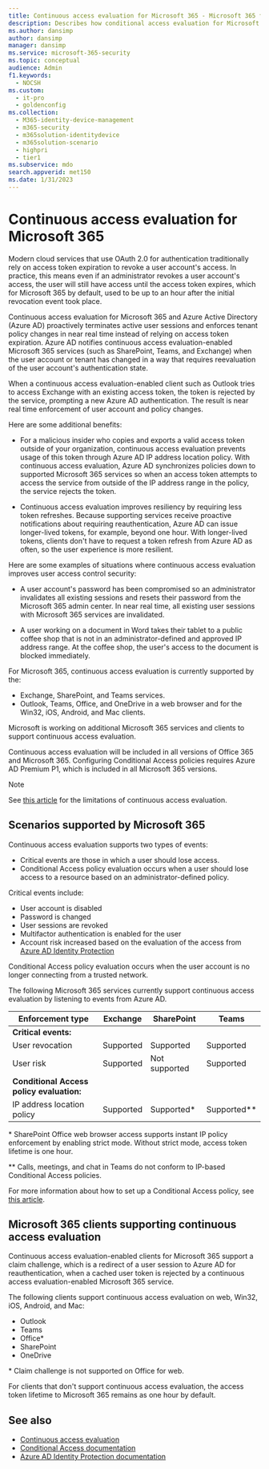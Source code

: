 ```yaml
---
title: Continuous access evaluation for Microsoft 365 - Microsoft 365 for enterprise
description: Describes how conditional access evaluation for Microsoft 365 and Azure AD proactively terminates active user sessions and enforces tenant policy changes in near real time.
ms.author: dansimp
author: dansimp
manager: dansimp
ms.service: microsoft-365-security
ms.topic: conceptual
audience: Admin
f1.keywords:
  - NOCSH
ms.custom:
  - it-pro
  - goldenconfig
ms.collection:
  - M365-identity-device-management
  - m365-security
  - m365solution-identitydevice
  - m365solution-scenario
  - highpri
  - tier1
ms.subservice: mdo
search.appverid: met150
ms.date: 1/31/2023
---
```


# Continuous access evaluation for Microsoft 365

Modern cloud services that use OAuth 2.0 for authentication traditionally rely on access token expiration to revoke a user account's access. In practice, this means even if an administrator revokes a user account's access, the user will still have access until the access token expires, which for Microsoft 365 by default, used to be up to an hour after the initial revocation event took place.

Continuous access evaluation for Microsoft 365 and Azure Active Directory (Azure AD) proactively terminates active user sessions and enforces tenant policy changes in near real time instead of relying on access token expiration. Azure AD notifies continuous access evaluation-enabled Microsoft 365 services (such as SharePoint, Teams, and Exchange) when the user account or tenant has changed in a way that requires reevaluation of the user account's authentication state.

When a continuous access evaluation-enabled client such as Outlook tries to access Exchange with an existing access token, the token is rejected by the service, prompting a new Azure AD authentication. The result is near real time enforcement of user account and policy changes.

Here are some additional benefits:

- For a malicious insider who copies and exports a valid access token outside of your organization, continuous access evaluation prevents usage of this token through Azure AD IP address location policy. With continuous access evaluation, Azure AD synchronizes policies down to supported Microsoft 365 services so when an access token attempts to access the service from outside of the IP address range in the policy, the service rejects the token.

- Continuous access evaluation improves resiliency by requiring less token refreshes. Because supporting services receive proactive notifications about requiring reauthentication, Azure AD can issue longer-lived tokens, for example, beyond one hour. With longer-lived tokens, clients don't have to request a token refresh from Azure AD as often, so the user experience is more resilient.

Here are some examples of situations where continuous access evaluation improves user access control security:

- A user account's password has been compromised so an administrator invalidates all existing sessions and resets their password from the Microsoft 365 admin center. In near real time, all existing user sessions with Microsoft 365 services are invalidated.

- A user working on a document in Word takes their tablet to a public coffee shop that is not in an administrator-defined and approved IP address range. At the coffee shop, the user's access to the document is blocked immediately.

For Microsoft 365, continuous access evaluation is currently supported by the:

- Exchange, SharePoint, and Teams services.
- Outlook, Teams, Office, and OneDrive in a web browser and for the Win32, iOS, Android, and Mac clients.

Microsoft is working on additional Microsoft 365 services and clients to support continuous access evaluation.

Continuous access evaluation will be included in all versions of Office 365 and Microsoft 365. Configuring Conditional Access policies requires Azure AD Premium P1, which is included in all Microsoft 365 versions.

> [!NOTE]
> See [this article](/azure/active-directory/conditional-access/concept-continuous-access-evaluation#limitations) for the limitations of continuous access evaluation.

## Scenarios supported by Microsoft 365

Continuous access evaluation supports two types of events:

- Critical events are those in which a user should lose access.
- Conditional Access policy evaluation occurs when a user should lose access to a resource based on an administrator-defined policy.

Critical events include:

- User account is disabled
- Password is changed
- User sessions are revoked
- Multifactor authentication is enabled for the user
- Account risk increased based on the evaluation of the access from [Azure AD Identity Protection](/azure/active-directory/identity-protection/overview-identity-protection)

Conditional Access policy evaluation occurs when the user account is no longer connecting from a trusted network.

The following Microsoft 365 services currently support continuous access evaluation by listening to events from Azure AD.

|Enforcement type|Exchange|SharePoint|Teams|
|---|---|---|---|
|**Critical events:**||||
|User revocation|Supported|Supported|Supported|
|User risk|Supported|Not supported|Supported|
|**Conditional Access policy evaluation:**||||
|IP address location policy|Supported|Supported\*|Supported\**|

\* SharePoint Office web browser access supports instant IP policy enforcement by enabling strict mode. Without strict mode, access token lifetime is one hour.

\** Calls, meetings, and chat in Teams do not conform to IP-based Conditional Access policies.

For more information about how to set up a Conditional Access policy, see [this article](/azure/active-directory/conditional-access/overview).

## Microsoft 365 clients supporting continuous access evaluation

Continuous access evaluation-enabled clients for Microsoft 365 support a claim challenge, which is a redirect of a user session to Azure AD for reauthentication, when a cached user token is rejected by a continuous access evaluation-enabled Microsoft 365 service.

The following clients support continuous access evaluation on web, Win32, iOS, Android, and Mac:

- Outlook
- Teams
- Office\*
- SharePoint
- OneDrive

\* Claim challenge is not supported on Office for web.

For clients that don't support continuous access evaluation, the access token lifetime  to Microsoft 365 remains as one hour by default.

## See also

- [Continuous access evaluation](/azure/active-directory/conditional-access/concept-continuous-access-evaluation)
- [Conditional Access documentation](/azure/active-directory/conditional-access/overview)
- [Azure AD Identity Protection documentation](/azure/active-directory/identity-protection/overview-identity-protection)
